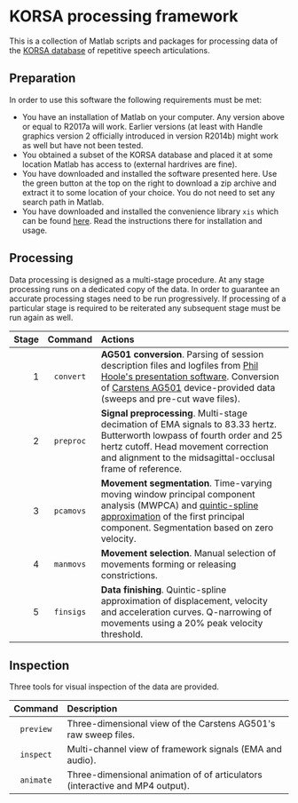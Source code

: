 # KORSA processing framework

This is a collection of Matlab scripts and packages for processing data of the [KORSA database](http://www.ling.uni-potsdam.de/%7Ekuberski/projects.html) of repetitive speech articulations.

## Preparation

In order to use this software the following requirements must be met:

- You have an installation of Matlab on your computer. Any version above or equal to R2017a will work. Earlier versions (at least with Handle graphics version 2 officially introduced in version R2014b) might work as well but have not been tested.
- You obtained a subset of the KORSA database and placed it at some location Matlab has access to (external hardrives are fine).
- You have downloaded and installed the software presented here. Use the green button at the top on the right to download a zip archive and extract it to some location of your choice. You do not need to set any search path in Matlab.
- You have downloaded and installed the convenience library `xis` which can be found [here](https://github.com/murtex/xis). Read the instructions there for installation and usage.

## Processing

Data processing is designed as a multi-stage procedure. At any stage processing runs on a dedicated copy of the data. In order to guarantee an accurate processing stages need to be run progressively. If processing of a particular stage is required to be reiterated any subsequent stage must be run again as well.

| Stage | Command   | Actions                                                                                                                                                                                                                                                                                                  |
| ---:  | :---:     | :---                                                                                                                                                                                                                                                                                                     |
| 1     | `convert` | **AG501 conversion**. Parsing of session description files and logfiles from [Phil Hoole's presentation software](http://www.phonetik.uni-muenchen.de/~hoole/articmanual/index.html). Conversion of [Carstens AG501](http://www.articulograph.de/) device-provided data (sweeps and pre-cut wave files). |
| 2     | `preproc` | **Signal preprocessing**. Multi-stage decimation of EMA signals to 83.33 hertz. Butterworth lowpass of fourth order and 25 hertz cutoff. Head movement correction and alignment to the midsagittal-occlusal frame of reference.                                                                          |
| 3     | `pcamovs` | **Movement segmentation**. Time-varying moving window principal component analysis (MWPCA) and [quintic-spline approximation](http://www.ling.uni-potsdam.de/~kuberski/methods.html) of the first principal component. Segmentation based on zero velocity.                                              |
| 4     | `manmovs` | **Movement selection**. Manual selection of movements forming or releasing constrictions.                                                                                                                                                                                                                |
| 5     | `finsigs` | **Data finishing**. Quintic-spline approximation of displacement, velocity and acceleration curves. Q-narrowing of movements using a 20% peak velocity threshold.                                                                                                                                        |

## Inspection

Three tools for visual inspection of the data are provided.

| Command   | Description                                                                  |
| :---:     | :---                                                                         |
| `preview` | Three-dimensional view of the Carstens AG501's raw sweep files.              |
| `inspect` | Multi-channel view of framework signals (EMA and audio).                     |
| `animate` | Three-dimensional animation of of articulators (interactive and MP4 output). |

